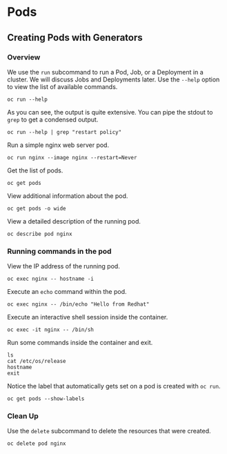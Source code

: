 # Pods

## Creating Pods with Generators

### Overview

We use the `run` subcommand to run a Pod, Job, or a Deployment in a cluster. We will discuss Jobs and Deployments later. Use the `--help` option to view the list of available commands.


`oc run --help`

As you can see, the output is quite extensive. You can pipe the stdout to `grep` to get a condensed output.

`oc run --help | grep "restart policy"`

Run a simple nginx web server pod.

`oc run nginx --image nginx --restart=Never`

Get the list of pods.

`oc get pods`

View additional information about the pod.

`oc get pods -o wide`

View a detailed description of the running pod.

`oc describe pod nginx`


### Running commands in the pod

View the IP address of the running pod.

`oc exec nginx -- hostname -i`

Execute an `echo` command within the pod.

`oc exec nginx -- /bin/echo "Hello from Redhat"`

Execute an interactive shell session inside the container.

`oc exec -it nginx -- /bin/sh`

Run some commands inside the container and exit.
```
ls
cat /etc/os/release
hostname
exit
```

Notice the label that automatically gets set on a pod is created with `oc run`.

`oc get pods --show-labels`

### Clean Up

Use the `delete` subcommand to delete the resources that were created.

`oc delete pod nginx`
